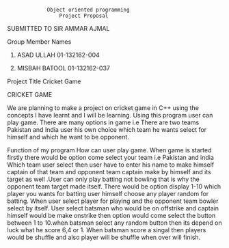 
                 Object oriented programming
                     Project Proposal


       

SUBMITTED TO SIR AMMAR AJMAL


Group Member Names

1.	ASAD ULLAH               01-132162-004

2.	MISBAH BATOOL        01-132162-037

Project Title
 Cricket Game

CRICKET GAME

We are planning to make a project on cricket game  in C++ using the concepts I have learnt and I will be learning. Using this program user can play game. There are many options in game i.e There are two  teams Pakistan and India user  his own choice which team he wants select for himself  and which he want to be opponent.





Function of my program
How can user play game. When game is started firstly there would be option come select your team i.e  Pakistan and india
Which team user select  then user  have to enter his  name to  make himself captain of that team and opponent team captain make by himself and its target as well .User can only play batting not bowling that is why the opponent team target made itself. There would be option display 1-10 which player you wants for batting user himself choose any player random for batting. When user select player for playing  and the opponent team bowler select by itself. User select batsman who would be on offstrike and captain himself would be make onstrike  then option would come select the button between 1 to 10.when batsman select any random button then its depend on luck what he score  6,4 or 1. When batsman score  a singal then players would be shuffle and also player will be shuffle when over will finish. 

